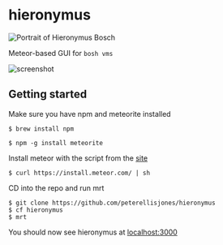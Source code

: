 hieronymus
==========

![Portrait of Hieronymus Bosch](http://i.imgur.com/MV47cvm.gif)

Meteor-based GUI for `bosh vms`

![screenshot](http://i.imgur.com/9dpgy8o.png)

## Getting started

Make sure you have npm and meteorite installed

    $ brew install npm
    
    $ npm -g install meteorite
    
Install meteor with the script from the [site](http://meteor.com)

    $ curl https://install.meteor.com/ | sh
    
CD into the repo and run mrt

    $ git clone https://github.com/peterellisjones/hieronymus
    $ cf hieronymus
    $ mrt
    
You should now see hieronymus at [localhost:3000](http://localhost:3000)
